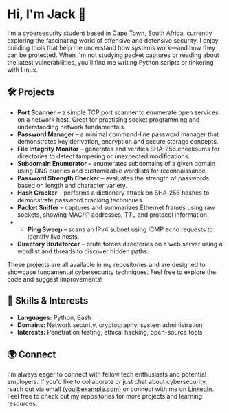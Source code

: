 # Hi, I'm Jack 👋

I'm a cybersecurity student based in Cape Town, South Africa, currently exploring the fascinating world of offensive and defensive security. I enjoy building tools that help me understand how systems work—and how they can be protected. When I'm not studying packet captures or reading about the latest vulnerabilities, you'll find me writing Python scripts or tinkering with Linux.

## 🛠️ Projects

- **Port Scanner** – a simple TCP port scanner to enumerate open services on a network host. Great for practising socket programming and understanding network fundamentals.
- **Password Manager** – a minimal command-line password manager that demonstrates key derivation, encryption and secure storage concepts.
- **File Integrity Monitor** – generates and verifies SHA-256 checksums for directories to detect tampering or unexpected modifications.
- **Subdomain Enumerator** – enumerates subdomains of a given domain using DNS queries and customizable wordlists for reconnaissance.
- **Password Strength Checker** – evaluates the strength of passwords based on length and character variety.
- **Hash Cracker** – performs a dictionary attack on SHA‑256 hashes to demonstrate password cracking techniques.
- **Packet Sniffer** – captures and summarizes Ethernet frames using raw sockets, showing MAC/IP addresses, TTL and protocol information.
- - **Ping Sweep** – scans an IPv4 subnet using ICMP echo requests to identify live hosts.
- **Directory Bruteforcer** – brute forces directories on a web server using a wordlist and threads to discover hidden paths.

These projects are all available in my repositories and are designed to showcase fundamental cybersecurity techniques. Feel free to explore the code and suggest improvements!

## 🔧 Skills & Interests

- **Languages:** Python, Bash
- **Domains:** Network security, cryptography, system administration
- **Interests:** Penetration testing, ethical hacking, open-source tools

## 🌍 Connect

I'm always eager to connect with fellow tech enthusiasts and potential employers. If you'd like to collaborate or just chat about cybersecurity, reach out via email (you@example.com) or connect with me on [LinkedIn](https://www.linkedin.com/in/yourprofile/). Feel free to check out my repositories for more projects and learning resources.
